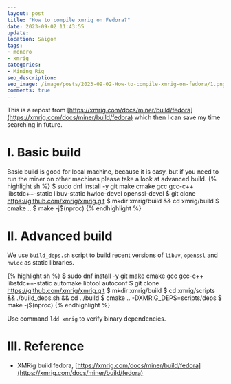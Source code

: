```yaml
---
layout: post
title: "How to compile xmrig on Fedora?"
date: 2023-09-02 11:43:55
update:
location: Saigon
tags:
- monero
- xmrig
categories:
- Mining Rig
seo_description:
seo_image: /image/posts/2023-09-02-How-to-compile-xmrig-on-fedora/1.png
comments: true
---
```

This is a repost from [https://xmrig.com/docs/miner/build/fedora](https://xmrig.com/docs/miner/build/fedora) which then I can save my time searching in future.

# I. Basic build
Basic build is good for local machine, because it is easy, but if you need to run the miner on other machines please take a look at advanced build.
{% highlight sh %}
$ sudo dnf install -y git make cmake gcc gcc-c++ libstdc++-static libuv-static hwloc-devel openssl-devel
$ git clone https://github.com/xmrig/xmrig.git
$ mkdir xmrig/build && cd xmrig/build
$ cmake ..
$ make -j$(nproc)
{% endhighlight %}


# II. Advanced build
We use `build_deps.sh` script to build recent versions of `libuv`, `openssl` and `hwloc` as static libraries.

{% highlight sh %}
$ sudo dnf install -y git make cmake gcc gcc-c++ libstdc++-static automake libtool autoconf
$ git clone https://github.com/xmrig/xmrig.git
$ mkdir xmrig/build
$ cd xmrig/scripts && ./build_deps.sh && cd ../build
$ cmake .. -DXMRIG_DEPS=scripts/deps
$ make -j$(nproc)
{% endhighlight %}

Use command `ldd xmrig` to verify binary dependencies.

# III. Reference
- XMRig build fedora, [https://xmrig.com/docs/miner/build/fedora](https://xmrig.com/docs/miner/build/fedora)
